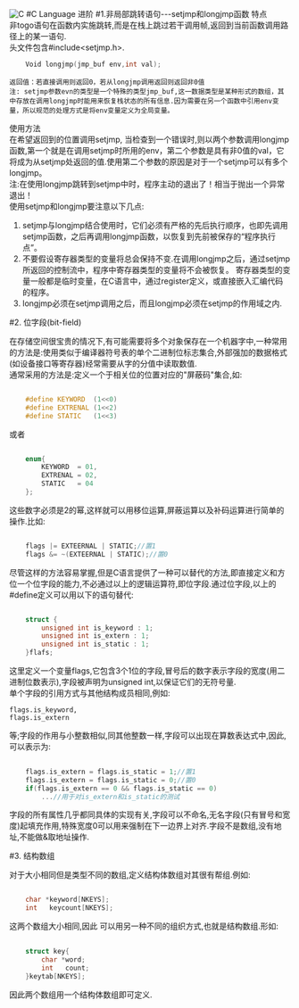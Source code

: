 ![C](http://i.imgur.com/kvDV6sE.jpg)
#C Language 进阶 
#1.非局部跳转语句---setjmp和longjmp函数
特点  
	非togo语句在函数内实施跳转,而是在栈上跳过若干调用帧,返回到当前函数调用路径上的某一语句.  
	头文件包含#include<setjmp.h>.   
```c 
    Void longjmp(jmp_buf env,int val);  
```
    返回值：若直接调用则返回0，若从longjmp调用返回则返回非0值  
	注: setjmp参数evn的类型是一个特殊的类型jmp_buf,这一数据类型是某种形式的数组，其中存放在调用longjmp时能用来恢复栈状态的所有信息.因为需要在另一个函数中引用env变量，所以规范的处理方式是将env变量定义为全局变量。  
	  
使用方法  
	在希望返回到的位置调用setjmp, 当检查到一个错误时,则以两个参数调用longjmp函数,第一个就是在调用setjmp时所用的env，第二个参数是具有非0值的val，它将成为从setjmp处返回的值.使用第二个参数的原因是对于一个setjmp可以有多个longjmp。  
    注:在使用longjmp跳转到setjmp中时，程序主动的退出了！相当于抛出一个异常退出！  
使用setjmp和longjmp要注意以下几点:
	
1. setjmp与longjmp结合使用时，它们必须有严格的先后执行顺序，也即先调用setjmp函数，之后再调用longjmp函数，以恢复到先前被保存的“程序执行点”。
2. 不要假设寄存器类型的变量将总会保持不变.在调用longjmp之后，通过setjmp所返回的控制流中，程序中寄存器类型的变量将不会被恢复。 寄存器类型的变量一般都是临时变量，在C语言中，通过register定义，或直接嵌入汇编代码的程序。
3.  longjmp必须在setjmp调用之后，而且longjmp必须在setjmp的作用域之内.

#2. 位字段(bit-field)

在存储空间很宝贵的情况下,有可能需要将多个对象保存在一个机器字中,一种常用的方法是:使用类似于编译器符号表的单个二进制位标志集合,外部强加的数据格式(如设备接口等寄存器)经常需要从字的分值中读取数值.  
通常采用的方法是:定义一个于相关位的位置对应的"屏蔽码"集合,如:  

```c

	#define KEYWORD  (1<<0)  
	#define EXTRENAL (1<<2)  
	#define STATIC   (1<<3)  
```
或者  
```c

	enum{
		KEYWORD  = 01,  
		EXTRENAL = 02,
		STATIC   = 04
	};
```  
这些数字必须是2的幂,这样就可以用移位运算,屏蔽运算以及补码运算进行简单的操作.比如:  
```c  	

	flags |= EXTEERNAL | STATIC;//置1  
	flags &= ~(EXTEERNAL | STATIC);//置0  
```
尽管这样的方法容易掌握,但是C语言提供了一种可以替代的方法,即直接定义和方位一个位字段的能力,不必通过以上的逻辑运算符,即位字段.通过位字段,以上的#define定义可以用以下的语句替代:  
```c

	struct {
		unsigned int is_keyword : 1;
		unsigned int is_extern : 1;
		unsigned int is_static : 1;
	}flafs;
```
这里定义一个变量flags,它包含3个1位的字段,冒号后的数字表示字段的宽度(用二进制位数表示),字段被声明为unsigned int,以保证它们的无符号量.  
单个字段的引用方式与其他结构成员相同,例如:  
	
	flags.is_keyword,
	flags.is_extern
等;字段的作用与小整数相似,同其他整数一样,字段可以出现在算数表达式中,因此,可以表示为:
```c
	
	flags.is_extern = flags.is_static = 1;//置1
	flags.is_extern = flags.is_static = 0;//置0
	if(flags.is_extern == 0 && flags.is_static == 0)
		...//用于对is_extern和is_static的测试
```
字段的所有属性几乎都同具体的实现有关,字段可以不命名,无名字段(只有冒号和宽度)起填充作用,特殊宽度0可以用来强制在下一边界上对齐.字段不是数组,没有地址,不能做&取地址操作.  


#3. 结构数组

对于大小相同但是类型不同的数组,定义结构体数组对其很有帮组.例如:  
```c

	char *keyword[NKEYS];
	int   keycount[NKEYS];
```
这两个数组大小相同,因此 可以用另一种不同的组织方式,也就是结构数组.形如:  
```c
	
	struct key{
		char *word;
		int   count;
	}keytab[NKEYS];

```  
因此两个数组用一个结构体数组即可定义.  


